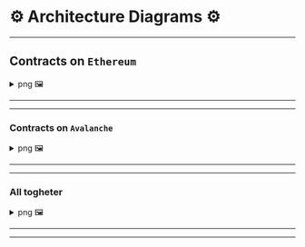 # ⚙️ Architecture Diagrams ⚙️

---

## Contracts on `Ethereum`

<details> <summary> png 🖼️ </summary>

<img src="../repo-images/architecture-images/eth-contracts.png">

</details>

---

---

### Contracts on `Avalanche`

<details> <summary> png 🖼️ </summary>

<img src="../repo-images/architecture-images/avl-contracts.png">

## </details>

---

---

### All togheter

<details> <summary> png 🖼️ </summary>

<img src="../repo-images/architecture-images/architecture-2.png">

</details>

---

---
